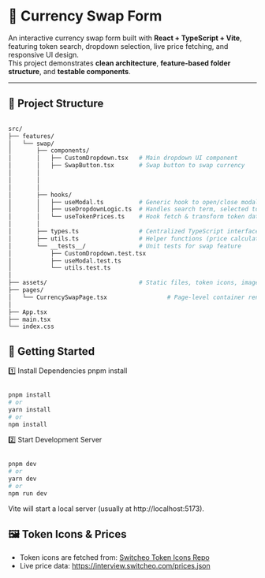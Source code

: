 # 💱 Currency Swap Form

An interactive currency swap form built with **React + TypeScript + Vite**, featuring token search, dropdown selection, live price fetching, and responsive UI design.  
This project demonstrates **clean architecture**, **feature-based folder structure**, and **testable components**.

---

## 📂 Project Structure

```bash

src/
├── features/
│   └── swap/
│       ├── components/
│       │   ├── CustomDropdown.tsx   # Main dropdown UI component
│       │   ├── SwapButton.tsx       # Swap button to swap currency
│       │
│       │
│       │
│       ├── hooks/
│       │   ├── useModal.ts          # Generic hook to open/close modal with auto-focus
│       │   ├── useDropdownLogic.ts  # Handles search term, selected token, and dropdown state
│       │   └── useTokenPrices.ts    # Hook fetch & transform token data
│       │
│       ├── types.ts                 # Centralized TypeScript interfaces & types (Token, Balance, etc.)
│       ├── utils.ts                 # Helper functions (price calculation, filtering, sorting)
│       └── __tests__/               # Unit tests for swap feature
│           ├── CustomDropdown.test.tsx
│           ├── useModal.test.ts
│           └── utils.test.ts
│
├── assets/                          # Static files, token icons, images
├── pages/
│   └── CurrencySwapPage.tsx                 # Page-level container rendering SwapForm
│
├── App.tsx
├── main.tsx
└── index.css
```

## 🚀 Getting Started

1️⃣ Install Dependencies
pnpm install

```bash

pnpm install
# or
yarn install
# or
npm install
```

2️⃣ Start Development Server

```bash

pnpm dev
# or
yarn dev
# or
npm run dev
```

Vite will start a local server (usually at http://localhost:5173).

## 🖼️ Token Icons & Prices

-   Token icons are fetched from:
    [Switcheo Token Icons Repo](https://github.com/Switcheo/token-icons/tree/main/tokens)
-   Live price data:
    https://interview.switcheo.com/prices.json
